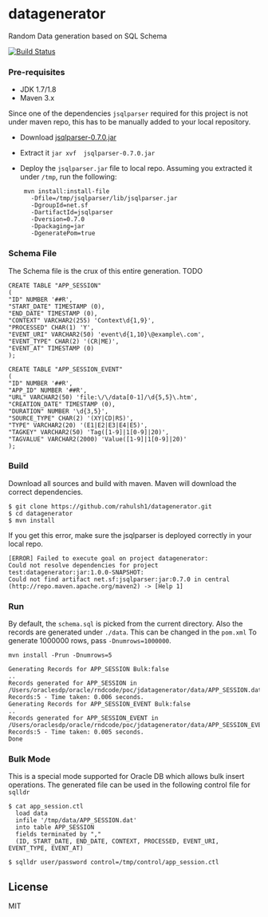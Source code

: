 # datagenerator
Random Data generation based on SQL Schema

[![Build Status](https://travis-ci.org/rahulsh1/datagenerator.svg?branch=master)](https://travis-ci.org/rahulsh1/datagenerator)


### Pre-requisites
- JDK 1.7/1.8
- Maven 3.x

Since one of the dependencies `jsqlparser` required for this project is not under maven repo, this has to be manually added to your local repository.

- Download  [jsqlparser-0.7.0.jar](https://sourceforge.net/projects/jsqlparser/files/)
- Extract it  `jar xvf  jsqlparser-0.7.0.jar`
- Deploy the `jsqlparser.jar` file to local repo. Assuming you extracted it under `/tmp`, run the following:
 
       mvn install:install-file
         -Dfile=/tmp/jsqlparser/lib/jsqlparser.jar
         -DgroupId=net.sf
         -DartifactId=jsqlparser
         -Dversion=0.7.0
         -Dpackaging=jar
         -DgeneratePom=true


### Schema File
The Schema file is the crux of this entire generation. TODO 
   
    CREATE TABLE "APP_SESSION"
    (	
    "ID" NUMBER '##R',
    "START_DATE" TIMESTAMP (0),
    "END_DATE" TIMESTAMP (0),
    "CONTEXT" VARCHAR2(255) 'Context\d{1,9}',
    "PROCESSED" CHAR(1) 'Y',
    "EVENT_URI" VARCHAR2(50) 'event\d{1,10}\@example\.com',
    "EVENT_TYPE" CHAR(2) '(CR|ME)',
    "EVENT_AT" TIMESTAMP (0)
    );
    
    CREATE TABLE "APP_SESSION_EVENT"
    (	
    "ID" NUMBER '##R',
    "APP_ID" NUMBER '##R',
    "URL" VARCHAR2(50) 'file:\/\/data[0-1]/\d{5,5}\.htm',
    "CREATION_DATE" TIMESTAMP (0),
    "DURATION" NUMBER '\d{3,5}',
    "SOURCE_TYPE" CHAR(2) '(XY|CD|RS)',
    "TYPE" VARCHAR2(20) '(E1|E2|E3|E4|E5)',
    "TAGKEY" VARCHAR2(50) 'Tag([1-9]|1[0-9]|20)',
    "TAGVALUE" VARCHAR2(2000) 'Value([1-9]|1[0-9]|20)'
    );



### Build
Download all sources and build with maven. Maven will download the correct dependencies.

    $ git clone https://github.com/rahulsh1/datagenerator.git
    $ cd datagenerator
    $ mvn install

If you get this error,  make sure the jsqlparser is deployed correctly in your local repo.

    [ERROR] Failed to execute goal on project datagenerator: 
    Could not resolve dependencies for project test:datagenerator:jar:1.0.0-SNAPSHOT: 
    Could not find artifact net.sf:jsqlparser:jar:0.7.0 in central (http://repo.maven.apache.org/maven2) -> [Help 1]


### Run
By default, the `schema.sql` is picked from the current directory. Also the records are generated under `./data`. This can be changed in the `pom.xml`
To generate 1000000 rows, pass `-Dnumrows=1000000`.

    mvn install -Prun -Dnumrows=5
    
    Generating Records for APP_SESSION Bulk:false
    ..
    Records generated for APP_SESSION in /Users/oraclesdp/oracle/rndcode/poc/jdatagenerator/data/APP_SESSION.dat Records:5 - Time taken: 0.006 seconds.
    Generating Records for APP_SESSION_EVENT Bulk:false
    ..
    Records generated for APP_SESSION_EVENT in /Users/oraclesdp/oracle/rndcode/poc/jdatagenerator/data/APP_SESSION_EVENT.dat Records:5 - Time taken: 0.005 seconds.
    Done

### Bulk Mode
This is a special mode supported for Oracle DB which allows bulk insert operations. The generated file can be used in the following control file for `sqlldr`

    $ cat app_session.ctl
      load data
      infile '/tmp/data/APP_SESSION.dat'
      into table APP_SESSION
      fields terminated by ","
      (ID, START_DATE, END_DATE, CONTEXT, PROCESSED, EVENT_URI, EVENT_TYPE, EVENT_AT)

    $ sqlldr user/password control=/tmp/control/app_session.ctl

## License

MIT
